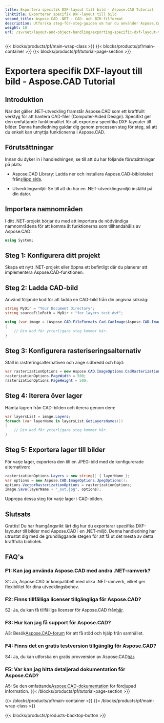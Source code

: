 ```yaml
---
title: Exportera specifik DXF-layout till bild - Aspose.CAD Tutorial
linktitle: Exporterar specifik DXF-layout till bild
second_title: Aspose.CAD .NET - CAD- och BIM-filformat
description: Utforska steg-för-steg-guiden om hur du använder Aspose.CAD för .NET för att exportera specifika DXF-layouter till bilder. Maximera din .NET-utvecklingseffektivitet med denna kraftfulla handledning.
weight: 10
url: /sv/net/layout-and-object-handling/exporting-specific-dxf-layout-to-image/
---
```


{{< blocks/products/pf/main-wrap-class >}}
{{< blocks/products/pf/main-container >}}
{{< blocks/products/pf/tutorial-page-section >}}

# Exportera specifik DXF-layout till bild - Aspose.CAD Tutorial

## Introduktion

När det gäller .NET-utveckling framstår Aspose.CAD som ett kraftfullt verktyg för att hantera CAD-filer (Computer-Aided Design). Specifikt ger den omfattande funktionalitet för att exportera specifika DXF-layouter till bilder. Denna handledning guidar dig genom processen steg för steg, så att du enkelt kan utnyttja funktionerna i Aspose.CAD.

## Förutsättningar

Innan du dyker in i handledningen, se till att du har följande förutsättningar på plats:

-  Aspose.CAD Library: Ladda ner och installera Aspose.CAD-biblioteket från[släpp sida](https://releases.aspose.com/cad/net/).

- Utvecklingsmiljö: Se till att du har en .NET-utvecklingsmiljö inställd på din dator.

## Importera namnområden

I ditt .NET-projekt börjar du med att importera de nödvändiga namnområdena för att komma åt funktionerna som tillhandahålls av Aspose.CAD:

```csharp
using System;
```

## Steg 1: Konfigurera ditt projekt

Skapa ett nytt .NET-projekt eller öppna ett befintligt där du planerar att implementera Aspose.CAD-funktionen.

## Steg 2: Ladda CAD-bild

Använd följande kod för att ladda en CAD-bild från din angivna sökväg:

```csharp
string MyDir = "Your Document Directory";
string sourceFilePath = MyDir + "for_layers_test.dwf";

using (var image = (Aspose.CAD.FileFormats.Cad.CadImage)Aspose.CAD.Image.Load(sourceFilePath))
{
    // Din kod för ytterligare steg kommer här.
}
```

## Steg 3: Konfigurera rasteriseringsalternativ

Ställ in rastreringsalternativen och ange sidbredd och höjd:

```csharp
var rasterizationOptions = new Aspose.CAD.ImageOptions.CadRasterizationOptions();
rasterizationOptions.PageWidth = 500;
rasterizationOptions.PageHeight = 500;
```

## Steg 4: Iterera över lager

Hämta lagren från CAD-bilden och iterera genom dem:

```csharp
var layersList = image.Layers;
foreach (var layerName in layersList.GetLayersNames())
{
    // Din kod för ytterligare steg kommer här.
}
```

## Steg 5: Exportera lager till bilder

För varje lager, exportera den till en JPEG-bild med de konfigurerade alternativen:

```csharp
rasterizationOptions.Layers = new string[] { layerName };
var options = new Aspose.CAD.ImageOptions.JpegOptions();
options.VectorRasterizationOptions = rasterizationOptions;
image.Save(layerName + "_out.jpg", options);
```

Upprepa dessa steg för varje lager i CAD-bilden.

## Slutsats

Grattis! Du har framgångsrikt lärt dig hur du exporterar specifika DXF-layouter till bilder med Aspose.CAD i en .NET-miljö. Denna handledning har utrustat dig med de grundläggande stegen för att få ut det mesta av detta kraftfulla bibliotek.

## FAQ's

### F1: Kan jag använda Aspose.CAD med andra .NET-ramverk?

S1: Ja, Aspose.CAD är kompatibelt med olika .NET-ramverk, vilket ger flexibilitet för dina utvecklingsbehov.

### F2: Finns tillfälliga licenser tillgängliga för Aspose.CAD?

 S2: Ja, du kan få tillfälliga licenser för Aspose.CAD från[här](https://purchase.aspose.com/temporary-license/).

### F3: Hur kan jag få support för Aspose.CAD?

 A3: Besök[Aspose.CAD-forum](https://forum.aspose.com/c/cad/19) för att få stöd och hjälp från samhället.

### F4: Finns det en gratis testversion tillgänglig för Aspose.CAD?

 S4: Ja, du kan utforska en gratis provversion av Aspose.CAD[här](https://releases.aspose.com/).

### F5: Var kan jag hitta detaljerad dokumentation för Aspose.CAD?

 A5: Se den omfattande[Aspose.CAD-dokumentation](https://reference.aspose.com/cad/net/) för fördjupad information.
{{< /blocks/products/pf/tutorial-page-section >}}

{{< /blocks/products/pf/main-container >}}
{{< /blocks/products/pf/main-wrap-class >}}

{{< blocks/products/products-backtop-button >}}
